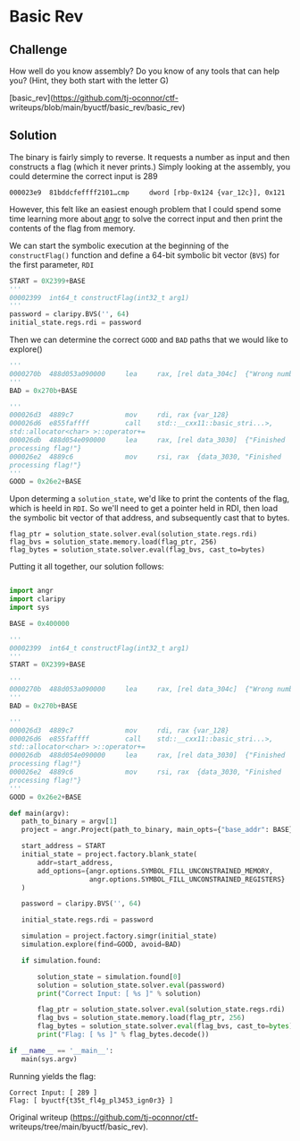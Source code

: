 # Basic Rev

## Challenge

How well do you know assembly? Do you know of any tools that can help you?
(Hint, they both start with the letter G)

[basic_rev](https://github.com/tj-oconnor/ctf-
writeups/blob/main/byuctf/basic_rev/basic_rev)

## Solution

The binary is fairly simply to reverse. It requests a number as input and then
constructs a flag (which it never prints.) Simply looking at the assembly, you
could determine the correct input is 289

```  
000023e9  81bddcfeffff2101…cmp     dword [rbp-0x124 {var_12c}], 0x121  
```

However, this felt like an easiest enough problem that I could spend some time
learning more about [angr](https://angr.io) to solve the correct input and
then print the contents of the flag from memory.

We can start the symbolic execution at the beginning of the
``constructFlag()`` function and define a 64-bit symbolic bit vector (``BVS``)
for the first parameter, ``RDI``

```python  
START = 0X2399+BASE  
'''  
00002399  int64_t constructFlag(int32_t arg1)  
'''  
password = claripy.BVS('', 64)  
initial_state.regs.rdi = password  
```

Then we can determine the correct ``GOOD`` and ``BAD`` paths that we would
like to explore()

```python  
'''  
0000270b  488d053a090000     lea     rax, [rel data_304c]  {"Wrong number!"}  
'''  
BAD = 0x270b+BASE

'''  
000026d3  4889c7             mov     rdi, rax {var_128}  
000026d6  e855faffff         call    std::__cxx11::basic_stri...>,
std::allocator<char> >::operator+=  
000026db  488d054e090000     lea     rax, [rel data_3030]  {"Finished
processing flag!"}  
000026e2  4889c6             mov     rsi, rax  {data_3030, "Finished
processing flag!"}  
'''  
GOOD = 0x26e2+BASE  
```

Upon determing a ``solution_state``, we'd like to print the contents of the
flag, which is heeld in ``RDI``. So we'll need to get a pointer held in RDI,
then load the symbolic bit vector of that address, and subsequently cast that
to bytes.

```  
flag_ptr = solution_state.solver.eval(solution_state.regs.rdi)  
flag_bvs = solution_state.memory.load(flag_ptr, 256)  
flag_bytes = solution_state.solver.eval(flag_bvs, cast_to=bytes)  
```

Putting it all together, our solution follows:

```python

import angr  
import claripy  
import sys

BASE = 0x400000

'''  
00002399  int64_t constructFlag(int32_t arg1)  
'''  
START = 0X2399+BASE

'''  
0000270b  488d053a090000     lea     rax, [rel data_304c]  {"Wrong number!"}  
'''  
BAD = 0x270b+BASE

'''  
000026d3  4889c7             mov     rdi, rax {var_128}  
000026d6  e855faffff         call    std::__cxx11::basic_stri...>,
std::allocator<char> >::operator+=  
000026db  488d054e090000     lea     rax, [rel data_3030]  {"Finished
processing flag!"}  
000026e2  4889c6             mov     rsi, rax  {data_3030, "Finished
processing flag!"}  
'''  
GOOD = 0x26e2+BASE

def main(argv):  
   path_to_binary = argv[1]  
   project = angr.Project(path_to_binary, main_opts={"base_addr": BASE})

   start_address = START  
   initial_state = project.factory.blank_state(  
       addr=start_address,  
       add_options={angr.options.SYMBOL_FILL_UNCONSTRAINED_MEMORY,  
                    angr.options.SYMBOL_FILL_UNCONSTRAINED_REGISTERS}  
   )

   password = claripy.BVS('', 64)

   initial_state.regs.rdi = password

   simulation = project.factory.simgr(initial_state)  
   simulation.explore(find=GOOD, avoid=BAD)

   if simulation.found:

       solution_state = simulation.found[0]  
       solution = solution_state.solver.eval(password)  
       print("Correct Input: [ %s ]" % solution)

       flag_ptr = solution_state.solver.eval(solution_state.regs.rdi)  
       flag_bvs = solution_state.memory.load(flag_ptr, 256)  
       flag_bytes = solution_state.solver.eval(flag_bvs, cast_to=bytes)  
       print("Flag: [ %s ]" % flag_bytes.decode())

if __name__ == '__main__':  
   main(sys.argv)  
```

Running yields the flag:

```  
Correct Input: [ 289 ]  
Flag: [ byuctf{t35t_fl4g_pl3453_ign0r3} ]  
```

Original writeup (https://github.com/tj-oconnor/ctf-
writeups/tree/main/byuctf/basic_rev).